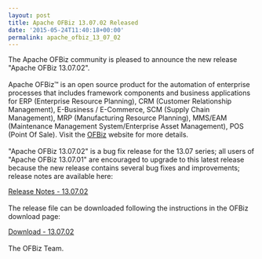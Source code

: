 ```yaml
---
layout: post
title: Apache OFBiz 13.07.02 Released
date: '2015-05-24T11:40:18+00:00'
permalink: apache_ofbiz_13_07_02
---
```

The Apache OFBiz community is pleased to announce the new release "Apache OFBiz 13.07.02".
<br><br>
Apache OFBiz™ is an open source product for the automation of enterprise processes that includes framework components and business applications for ERP (Enterprise Resource Planning), CRM (Customer Relationship Management), E-Business / E-Commerce, SCM (Supply Chain Management), MRP (Manufacturing Resource Planning), MMS/EAM (Maintenance Management System/Enterprise Asset Management), POS (Point Of Sale). Visit the <a href="http://ofbiz.apache.org/">OFBiz</a> website for more details.
<br><br>
"Apache OFBiz 13.07.02" is a bug fix release for the 13.07 series; all users of "Apache OFBiz 13.07.01" are encouraged to upgrade to this latest release because the new release contains several bug fixes and improvements; release notes are available here: 

<a href= "http://ofbiz.apache.org/release-notes-13.07.02.html">Release Notes - 13.07.02</a>
<br><br>
The release file can be downloaded following the instructions in the OFBiz download page:

<a href="http://ofbiz.apache.org/download.html">Download - 13.07.02</a>
<br><br>
The OFBiz Team.
